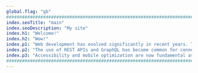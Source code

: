 ```yaml
---
global.flag: "gb"
################################################################################
index.seoTitle: "main"
index.seoDescription: "My site"
index.h1: "Welcome!"
index.h2: "Wow!"
index.p1: "Web development has evolved significantly in recent years. Technologies like React, Angular, and Vue.js have enabled the creation of dynamic and efficient user interfaces. Additionally, tools like Astro and Next.js simplify the generation of static websites and full-stack applications with server-side rendering, improving performance and user experience."
index.p2: "The use of REST APIs and GraphQL has become common for connecting frontend and backend, allowing for efficient and structured communication. Developers are also adopting JAMstack to enhance security and scalability by decoupling the frontend from the backend."
index.p3: "Accessibility and mobile optimization are now fundamental aspects of web development. Tools like Lighthouse and PageSpeed Insights help measure performance and enhance user experience. Web development is not only about functionality but also about creating inclusive and fast experiences."
################################################################################
---
```


